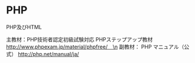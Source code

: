 # PHP
PHP及びHTML

主教材：PHP技術者認定初級試験対応 PHPステップアップ教材 http://www.phpexam.jp/material/phpfree/　\n
副教材： PHP マニュアル（公式） http://php.net/manual/ja/

